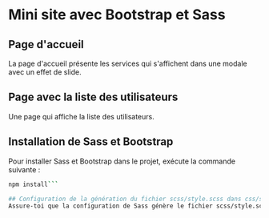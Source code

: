 # Mini site avec Bootstrap et Sass

## Page d'accueil
La page d'accueil présente les services qui s'affichent dans une modale avec un effet de slide.

## Page avec la liste des utilisateurs
Une page qui affiche la liste des utilisateurs.

## Installation de Sass et Bootstrap
Pour installer Sass et Bootstrap dans le projet, exécute la commande suivante :

```bash
npm install```

## Configuration de la génération du fichier scss/style.scss dans css/style.css
Assure-toi que la configuration de Sass génère le fichier scss/style.scss dans css/style.css.
